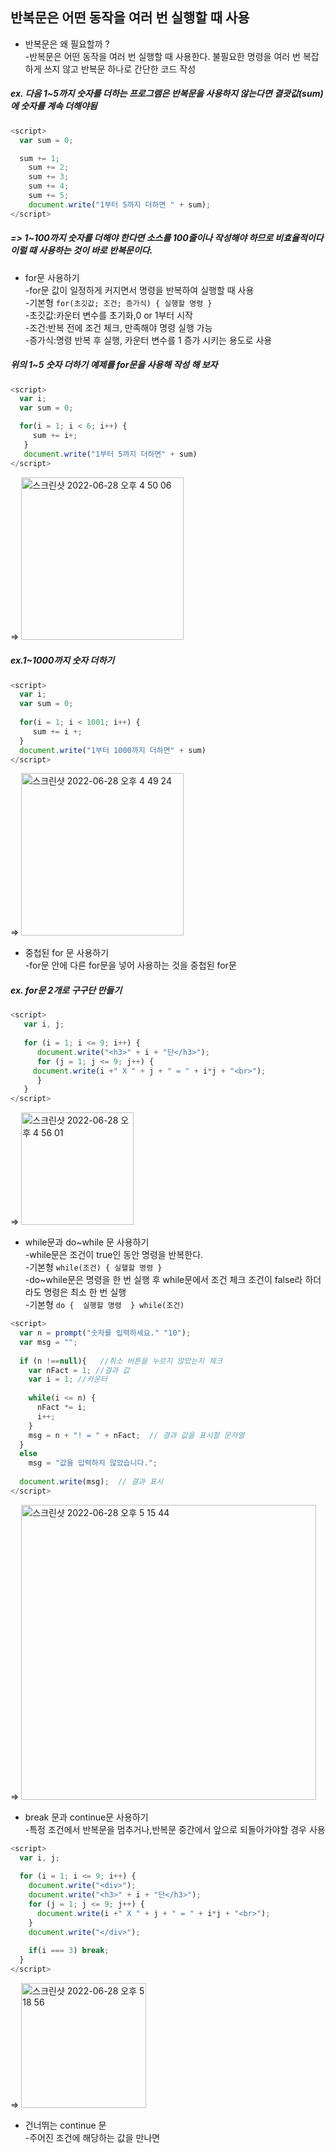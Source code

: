 ## 반복문은 어떤 동작을 여러 번 실행할 때 사용  

* 반복문은 왜 필요할까 ?  
  -반복문은 어떤 동작을 여러 번 실행할 때 사용한다. 불필요한 명령을 여러 번 복잡하게 쓰지 않고 반복문 하나로 간단한 코드 작성  

##### ex. 다음 1~5까지 숫자를 더하는 프로그램은 반복문을 사용하지 않는다면 결괏값(sum)에 숫자를 계속 더해야됨  

```javascript
<script>
  var sum = 0;

  sum += 1;
	sum += 2;
	sum += 3;
	sum += 4;
	sum += 5;
	document.write("1부터 5까지 더하면 " + sum);
</script>
```
##### => 1~100까지 숫자를 더해야 한다면 소스를 100줄이나 작성해야 하므로 비효율적이다 이럴 때 사용하는 것이 바로 반복문이다.  
* for문 사용하기  
  -for문 값이 일정하게 커지면서 명령을 반복하여 실행할 때 사용  
  -기본형 `for(초깃값; 조건; 증가식) { 실행할 명령 }`  
  -초깃값:카운터 변수를 초기화,0 or 1부터 시작  
  -조건:반복 전에 조건 체크, 만족해야 명령 실행 가능  
  -증가식:명령 반복 후 실행, 카운터 변수를 1 증가 시키는 용도로 사용   

##### 위의 1~5 숫자 더하기 예제를 for문을 사용해 작성 해 보자  

```javascript
<script>
  var i;
  var sum = 0;

  for(i = 1; i < 6; i++) {
     sum += i+;
   }
   document.write("1부터 5까지 더하면" + sum)
</script>
```
=>
<img width="260" alt="스크린샷 2022-06-28 오후 4 50 06" src="https://user-images.githubusercontent.com/97012561/176123991-74ad9923-c077-4fcf-8fda-36992e11ffd4.png">

##### ex.1~1000까지 숫자 더하기  

```javascript
<script>
  var i;
  var sum = 0;
  
  for(i = 1; i < 1001; i++) {
     sum += i +;
  }
  document.write("1부터 1000까지 더하면" + sum)
</script>
```
=>
<img width="260" alt="스크린샷 2022-06-28 오후 4 49 24" src="https://user-images.githubusercontent.com/97012561/176123844-290ade1f-3e59-4bc6-8f79-30976a8e2ffc.png">


* 중첩된 for 문 사용하기  
  -for문 안에 다른 for문을 넣어 사용하는 것을 중첩된 for문  

##### ex. for문 2개로 구구단 만들기

```javascript
<script>
   var i, j;
		
   for (i = 1; i <= 9; i++) {
      document.write("<h3>" + i + "단</h3>");
      for (j = 1; j <= 9; j++) {
	 document.write(i +" X " + j + " = " + i*j + "<br>");
      }
   }
</script>
```
=> <img width="180" alt="스크린샷 2022-06-28 오후 4 56 01" src="https://user-images.githubusercontent.com/97012561/176125221-77baf3b8-d2d6-4bb6-a98b-8dbd942c1658.png">


* while문과 do~while 문 사용하기  
 -while문은 조건이 true인 동안 명령을 반복한다.  
 -기본형 `while(조건) { 실핼할 명령 }`  
 -do~while문은 명령을 한 번 실행 후 while문에서 조건 체크 조건이 false라 하더라도 명령은 최소 한 번 실행  
 -기본형 `do {  실행할 명령  } while(조건)`  

```javascript
<script>
  var n = prompt("숫자를 입력하세요." "10");
  var msg = "";
  
  if (n !==null){   //취소 버튼을 누르지 않았는지 체크
    var nFact = 1; //결과 값
    var i = 1; //카운터
    
    while(i <= n) {
      nFact *= i;
      i++;
    }
    msg = n + "! = " + nFact;  // 결과 값을 표시할 문자열
  }
  else
    msg = "값을 입력하지 않았습니다.";
    
  document.write(msg);  // 결과 표시
</script>
```
=>  <img width="472" alt="스크린샷 2022-06-28 오후 5 15 44" src="https://user-images.githubusercontent.com/97012561/176129419-1355ce08-09bf-410f-b677-051ce5db3e18.png">


* break 문과 continue문 사용하기  
 -특정 조건에서 반복문을 멈추거나,반복문 중간에서 앞으로 되돌아가야할 경우 사용  

```javascript
<script>
  var i, j;
  
  for (i = 1; i <= 9; i++) {
    document.write("<div>");
    document.write("<h3>" + i + "단</h3>");
    for (j = 1; j <= 9; j++) {
      document.write(i +" X " + j + " = " + i*j + "<br>");
    }
    document.write("</div>");
    
    if(i === 3) break;
  }
</script>
```
=>  <img width="200" alt="스크린샷 2022-06-28 오후 5 18 56" src="https://user-images.githubusercontent.com/97012561/176130094-c81a40ac-6a1e-477b-b362-e557115d8831.png">


* 건너뛰는 continue 문  
  -주어진 조건에 해당하는 값을 만나면 
